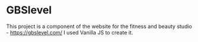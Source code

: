# GBSlevel
This project is a component of the website for the fitness and beauty studio - https://gbslevel.com/
I used Vanilla JS to create it.
